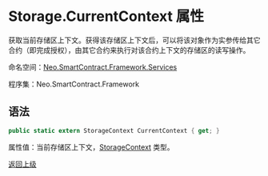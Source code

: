 # Storage.CurrentContext 属性

获取当前存储区上下文。获得该存储区上下文后，可以将该对象作为实参传给其它合约（即完成授权），由其它合约来执行对该合约上下文的存储区的读写操作。

命名空间：[Neo.SmartContract.Framework.Services](../../services.md)

程序集：Neo.SmartContract.Framework

## 语法

```c#
public static extern StorageContext CurrentContext { get; }
```

属性值：当前存储区上下文，[StorageContext](../StorageContext.md) 类型。

[返回上级](../Storage.md)
